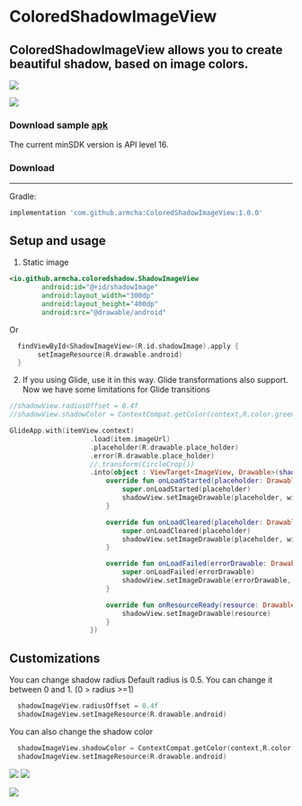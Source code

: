 # ColoredShadowImageView

## ColoredShadowImageView allows you to create beautiful shadow, based on image colors.

![](screenShots/compare.png)

![](screenShots/video.gif)

### Download sample [apk](https://github.com/armcha/PlayTabLayout/tree/master/art/app.apk)

The current minSDK version is API level 16.
### Download
-----------------------

Gradle:
```groovy
implementation 'com.github.armcha:ColoredShadowImageView:1.0.0'
```
## Setup and usage

1. Static image
```xml
<io.github.armcha.coloredshadow.ShadowImageView
        android:id="@+id/shadowImage"
        android:layout_width="300dp"
        android:layout_height="400dp"
        android:src="@drawable/android"
```
Or

```kotlin
  findViewById<ShadowImageView>(R.id.shadowImage).apply {
       setImageResource(R.drawable.android)
  }
```

2. If you using Glide, use it in this way.
 Glide transformations also support.
 Now we have some limitations for Glide transitions
```kotlin
//shadowView.radiusOffset = 0.4f
//shadowView.shadowColor = ContextCompat.getColor(context,R.color.green)

GlideApp.with(itemView.context)
                    .load(item.imageUrl)
                    .placeholder(R.drawable.place_holder)
                    .error(R.drawable.place_holder)
                    //.transform(CircleCrop())
                    .into(object : ViewTarget<ImageView, Drawable>(shadowView) {
                        override fun onLoadStarted(placeholder: Drawable?) {
                            super.onLoadStarted(placeholder)
                            shadowView.setImageDrawable(placeholder, withShadow = false)
                        }

                        override fun onLoadCleared(placeholder: Drawable?) {
                            super.onLoadCleared(placeholder)
                            shadowView.setImageDrawable(placeholder, withShadow = false)
                        }

                        override fun onLoadFailed(errorDrawable: Drawable?) {
                            super.onLoadFailed(errorDrawable)
                            shadowView.setImageDrawable(errorDrawable, withShadow = false)
                        }

                        override fun onResourceReady(resource: Drawable, transition: Transition<in Drawable>?) {
                            shadowView.setImageDrawable(resource)
                        }
                    })
```

## Customizations

You can change shadow radius
Default radius is 0.5. You can change it between 0 and 1. (0 > radius >=1)
```kotlin
  shadowImageView.radiusOffset = 0.4f
  shadowImageView.setImageResource(R.drawable.android)
```

You can also change the shadow color
```kotlin
  shadowImageView.shadowColor = ContextCompat.getColor(context,R.color.green) //or Color.RED
  shadowImageView.setImageResource(R.drawable.android)
```



![](screenShots/firstScreen.png)
![](screenShots/secondScreen.png)

![](screenShots/circle.png)
